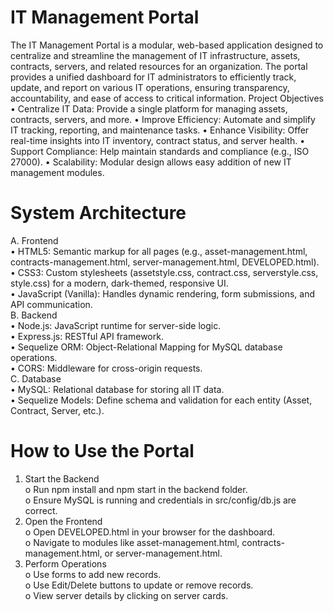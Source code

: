 # IT Management Portal
The IT Management Portal is a modular, web-based application designed to centralize and streamline the management of IT infrastructure, assets, contracts, servers, and related resources for an organization. The portal provides a unified dashboard for IT administrators to efficiently track, update, and report on various IT operations, ensuring transparency, accountability, and ease of access to critical information.
Project Objectives
•	Centralize IT Data: Provide a single platform for managing assets, contracts, servers, and more.
•	Improve Efficiency: Automate and simplify IT tracking, reporting, and maintenance tasks.
•	Enhance Visibility: Offer real-time insights into IT inventory, contract status, and server health.
•	Support Compliance: Help maintain standards and compliance (e.g., ISO 27000).
•	Scalability: Modular design allows easy addition of new IT management modules.
# System Architecture
A. Frontend  
•	HTML5: Semantic markup for all pages (e.g., asset-management.html, contracts-management.html, server-management.html, DEVELOPED.html).  
•	CSS3: Custom stylesheets (assetstyle.css, contract.css, serverstyle.css, style.css) for a modern, dark-themed, responsive UI.  
•	JavaScript (Vanilla): Handles dynamic rendering, form submissions, and API communication.  
B. Backend  
•	Node.js: JavaScript runtime for server-side logic.  
•	Express.js: RESTful API framework.  
•	Sequelize ORM: Object-Relational Mapping for MySQL database operations.  
•	CORS: Middleware for cross-origin requests.  
C. Database  
•	MySQL: Relational database for storing all IT data.  
•	Sequelize Models: Define schema and validation for each entity (Asset, Contract, Server, etc.).  
# How to Use the Portal
1.	Start the Backend  
o	Run npm install and npm start in the backend folder.  
o	Ensure MySQL is running and credentials in src/config/db.js are correct.  
2.	Open the Frontend  
o	Open DEVELOPED.html in your browser for the dashboard.  
o	Navigate to modules like asset-management.html, contracts-management.html, or server-management.html.  
3.	Perform Operations  
o	Use forms to add new records.  
o	Use Edit/Delete buttons to update or remove records.  
o	View server details by clicking on server cards.  

